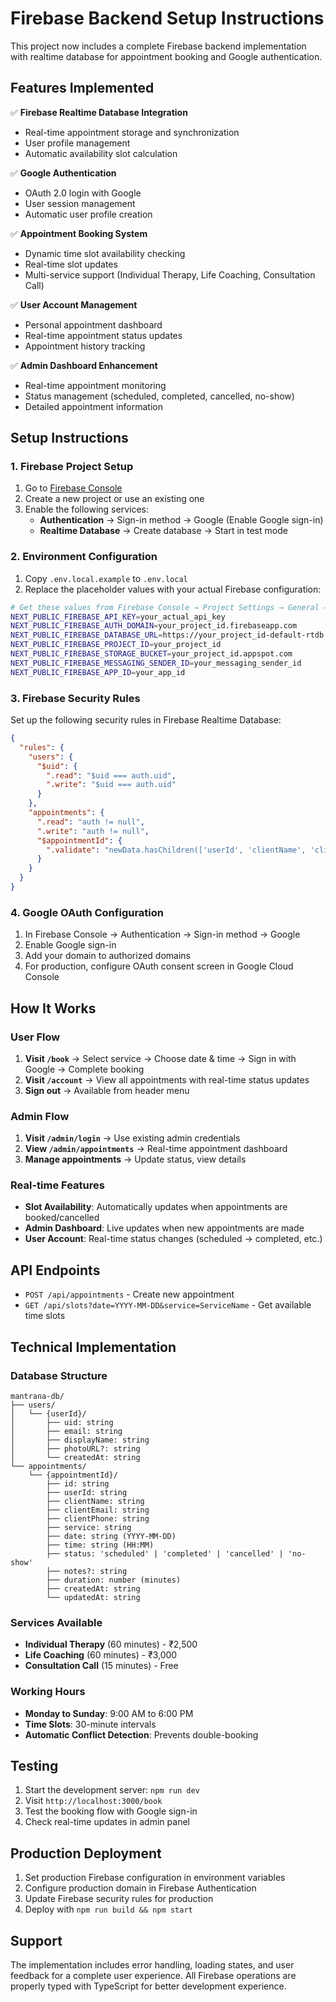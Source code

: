 # Firebase Backend Setup Instructions

This project now includes a complete Firebase backend implementation with realtime database for appointment booking and Google authentication.

## Features Implemented

✅ **Firebase Realtime Database Integration**
- Real-time appointment storage and synchronization
- User profile management
- Automatic availability slot calculation

✅ **Google Authentication**
- OAuth 2.0 login with Google
- User session management
- Automatic user profile creation

✅ **Appointment Booking System**
- Dynamic time slot availability checking
- Real-time slot updates
- Multi-service support (Individual Therapy, Life Coaching, Consultation Call)

✅ **User Account Management**
- Personal appointment dashboard
- Real-time appointment status updates
- Appointment history tracking

✅ **Admin Dashboard Enhancement**
- Real-time appointment monitoring
- Status management (scheduled, completed, cancelled, no-show)
- Detailed appointment information

## Setup Instructions

### 1. Firebase Project Setup

1. Go to [Firebase Console](https://console.firebase.google.com/)
2. Create a new project or use an existing one
3. Enable the following services:
   - **Authentication** → Sign-in method → Google (Enable Google sign-in)
   - **Realtime Database** → Create database → Start in test mode

### 2. Environment Configuration

1. Copy `.env.local.example` to `.env.local`
2. Replace the placeholder values with your actual Firebase configuration:

```bash
# Get these values from Firebase Console → Project Settings → General → Your apps
NEXT_PUBLIC_FIREBASE_API_KEY=your_actual_api_key
NEXT_PUBLIC_FIREBASE_AUTH_DOMAIN=your_project_id.firebaseapp.com
NEXT_PUBLIC_FIREBASE_DATABASE_URL=https://your_project_id-default-rtdb.firebaseio.com/
NEXT_PUBLIC_FIREBASE_PROJECT_ID=your_project_id
NEXT_PUBLIC_FIREBASE_STORAGE_BUCKET=your_project_id.appspot.com
NEXT_PUBLIC_FIREBASE_MESSAGING_SENDER_ID=your_messaging_sender_id
NEXT_PUBLIC_FIREBASE_APP_ID=your_app_id
```

### 3. Firebase Security Rules

Set up the following security rules in Firebase Realtime Database:

```json
{
  "rules": {
    "users": {
      "$uid": {
        ".read": "$uid === auth.uid",
        ".write": "$uid === auth.uid"
      }
    },
    "appointments": {
      ".read": "auth != null",
      ".write": "auth != null",
      "$appointmentId": {
        ".validate": "newData.hasChildren(['userId', 'clientName', 'clientEmail', 'service', 'date', 'time', 'status'])"
      }
    }
  }
}
```

### 4. Google OAuth Configuration

1. In Firebase Console → Authentication → Sign-in method → Google
2. Enable Google sign-in
3. Add your domain to authorized domains
4. For production, configure OAuth consent screen in Google Cloud Console

## How It Works

### User Flow
1. **Visit `/book`** → Select service → Choose date & time → Sign in with Google → Complete booking
2. **Visit `/account`** → View all appointments with real-time status updates
3. **Sign out** → Available from header menu

### Admin Flow
1. **Visit `/admin/login`** → Use existing admin credentials
2. **View `/admin/appointments`** → Real-time appointment dashboard
3. **Manage appointments** → Update status, view details

### Real-time Features
- **Slot Availability**: Automatically updates when appointments are booked/cancelled
- **Admin Dashboard**: Live updates when new appointments are made
- **User Account**: Real-time status changes (scheduled → completed, etc.)

## API Endpoints

- `POST /api/appointments` - Create new appointment
- `GET /api/slots?date=YYYY-MM-DD&service=ServiceName` - Get available time slots

## Technical Implementation

### Database Structure
```
mantrana-db/
├── users/
│   └── {userId}/
│       ├── uid: string
│       ├── email: string
│       ├── displayName: string
│       ├── photoURL?: string
│       └── createdAt: string
└── appointments/
    └── {appointmentId}/
        ├── id: string
        ├── userId: string
        ├── clientName: string
        ├── clientEmail: string
        ├── clientPhone: string
        ├── service: string
        ├── date: string (YYYY-MM-DD)
        ├── time: string (HH:MM)
        ├── status: 'scheduled' | 'completed' | 'cancelled' | 'no-show'
        ├── notes?: string
        ├── duration: number (minutes)
        ├── createdAt: string
        └── updatedAt: string
```

### Services Available
- **Individual Therapy** (60 minutes) - ₹2,500
- **Life Coaching** (60 minutes) - ₹3,000  
- **Consultation Call** (15 minutes) - Free

### Working Hours
- **Monday to Sunday**: 9:00 AM to 6:00 PM
- **Time Slots**: 30-minute intervals
- **Automatic Conflict Detection**: Prevents double-booking

## Testing

1. Start the development server: `npm run dev`
2. Visit `http://localhost:3000/book`
3. Test the booking flow with Google sign-in
4. Check real-time updates in admin panel

## Production Deployment

1. Set production Firebase configuration in environment variables
2. Configure production domain in Firebase Authentication
3. Update Firebase security rules for production
4. Deploy with `npm run build && npm start`

## Support

The implementation includes error handling, loading states, and user feedback for a complete user experience. All Firebase operations are properly typed with TypeScript for better development experience.